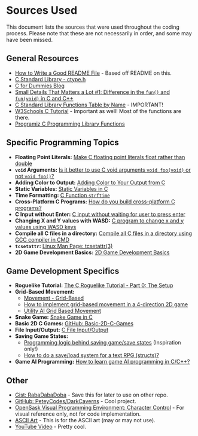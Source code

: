 # Sources Used

This document lists the sources that were used throughout the coding process. Please note that these are not necessarily in order, and some may have been missed.

## General Resources

* [How to Write a Good README File](https://www.freecodecamp.org/news/how-to-write-a-good-readme-file/) - Based off README on this.
* [C Standard Library - ctype.h](https://www.tutorialspoint.com/c_standard_library/ctype_h.htm)
* [C for Dummies Blog](https://c-for-dummies.com/blog/?p=5270)
* [Small Details That Matters a Lot #1: Difference in the `fun()` and `fun(void)` in C and C++]([https://binni-goel.medium.com/small-details-that-matters-a-lot-1-difference-in-the-fun-and-fun-void-in-c-and-c-69ded324ede4](https://binni-goel.medium.com/small-details-that-matters-a-lot-1-difference-in-the-fun-and-fun-void-in-c-and-c-69ded324ede4))
* [C Standard Library Functions Table by Name](https://www.ibm.com/docs/en/i/7.5.0?topic=extensions-standard-c-library-functions-table-by-name) - IMPORTANT!
* [W3Schools C Tutorial](https://www.w3schools.com/c/) - Important as well! Most of the functions are there.
* [Programiz C Programming Library Functions](https://www.programiz.com/c-programming/library-function)

## Specific Programming Topics

* **Floating Point Literals:** [Make C floating point literals float rather than double](https://stackoverflow.com/questions/32266864/make-c-floating-point-literals-float-rather-than-double)
* **`void` Arguments:** [Is it better to use C void arguments `void foo(void)` or not `void foo()`?]([https://stackoverflow.com/questions/693788/is-it-better-to-use-c-void-arguments-void-foovoid-or-not-void-foo](https://stackoverflow.com/questions/693788/is-it-better-to-use-c-void-arguments-void-foovoid-or-not-void-foo))
* **Adding Color to Output:** [Adding Color to Your Output from C](https://medium.com/@selvarajk/adding-color-to-your-output-from-c-58f1a4dc4e75)
* **Static Variables:** [Static Variables in C](https://www.geeksforgeeks.org/c/static-variables-in-c/)
* **Time Formatting:** [C Function `strftime`]([https://www.tutorialspoint.com/c_standard_library/c_function_strftime.htm](https://www.tutorialspoint.com/c_standard_library/c_function_strftime.htm))
* **Cross-Platform C Programs:** [How do you build cross-platform C programs?](https://www.reddit.com/r/C_Programming/comments/132ma0u/how_do_you_build_crossplatform_c_programs/)
* **C Input without Enter:** [C input without waiting for user to press enter](https://www.sololearn.com/en/Discuss/1711032/c-input-without-waiting-for-user-to-press-enter)
* **Changing X and Y values with WASD:** [C program to change x and y values using WASD keys](https://stackoverflow.com/questions/47105957/c-program-to-change-x-and-y-values-using-wasd-keys)
* **Compile all C files in a directory:** [Compile all C files in a directory using GCC compiler in CMD](https://stackoverflow.com/questions/19765536/compile-all-c-files-in-a-directory-using-gcc-compiler-in-cmd)
* **`tcsetattr`:** [Linux Man Page: tcsetattr(3)](https://linux.die.net/man/3/tcsetattr)
* **2D Game Development Basics:** [2D Game Development Basics](https://stackoverflow.com/questions/3144399/2d-game-development-basics)

## Game Development Specifics

* **Roguelike Tutorial:** [The C Roguelike Tutorial - Part 0: The Setup](https://dev.to/ignaoya/the-c-roguelike-tutorial-part-0-the-setup-1pfo)
* **Grid-Based Movement:**
    * [Movement - Grid-Based](https://chaotik.co.za/mechanics/movement-grid-based/)
    * [How to implement grid-based movement in a 4-direction 2D game](https://stackoverflow.com/questions/58464527/how-to-implement-grid-based-movement-in-a-4-direction-2d-game)
    * [Utility AI Grid Based Movement](https://www.reddit.com/r/gamedev/comments/tj6epd/utility_ai_grid_based_movement/)
* **Snake Game:** [Snake Game in C](https://www.geeksforgeeks.org/c/snake-game-in-c/)
* **Basic 2D C Games:** [GitHub: Basic-2D-C-Games](https://github.com/s-shemmee/Basic-2D-C-Games)
* **File Input/Output:** [C File Input/Output](https://www.programiz.com/c-programming/c-file-input-output)
* **Saving Game States:**
    * [Programming logic behind saving game/save states](https://www.reddit.com/r/gamedev/comments/140cswi/programming_logic_behind_saving_gamesave_states/) (Inspiration only!)
    * [How to do a save/load system for a text RPG (structs)?](https://www.reddit.com/r/C_Programming/comments/u17pa3/how_to_do_a_saveload_system_for_a_text_rpgstructs/)
* **Game AI Programming:** [How to learn game AI programming in C/C++?](https://www.reddit.com/r/gamedev/comments/4jt85q/how_to_learn_game_ai_programming_in_cc/)

## Other

* [Gist: RabaDabaDoba](https://gist.github.com/RabaDabaDoba/145049536f815903c79944599c6f952a) - Save this for later to use on other repo.
* [GitHub: PeteyCodes/DarkCaverns](https://github.com/PeteyCodes/DarkCaverns) - Cool project.
* [OpenSask Visual Programming Environment: Character Control](http://opensask.ca/VisualProgrammingEnv/CharacterControl.html) - For visual reference only, not for code implementation.
* [ASCII Art](https://www.asciiart.eu/text-to-ascii-art) - This is for the ASCII art (may or may not use).
* [YouTube Video](https://www.youtube.com/shorts/_pR679F8x78) - Pretty cool.

